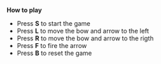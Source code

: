 <strong>How to play</strong>
<p>
  <ul> 
    <li>Press <strong>S</strong> to start the game</li>
    <li>Press <strong>L</strong> to move the bow and arrow to the left</li>
    <li>Press <strong>R</strong> to move the bow and arrow to the rigth</li>
    <li>Press <strong>F</strong> to fire the arrow</li>
    <li>Press <strong>B</strong> to reset the game</li>

  </ul>
</p>
